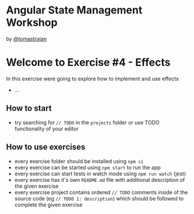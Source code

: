 # Angular State Management Workshop

by [@tomastrajan](https://twitter.com/tomastrajan)

# Welcome to Exercise #4 - Effects

In this exercise were going to explore how to implement and use effects

- ...


## How to start

- try searching for `// TODO` in the `projects` folder or use TODO functionality of your editor 

## How to use exercises

- every exercise folder should be installed using `npm ci`
- every exercise can be started using `npm start` to run the app
- every exercise can start tests in watch mode using `npm run watch` (jest)
- every exercise has it's own `README.md` file with additional description of the given exercise
- every exercise project contains ordered `// TODO` comments inside of the source code (eg `// TODO 1: description`) which should be followed to complete the given exercise
